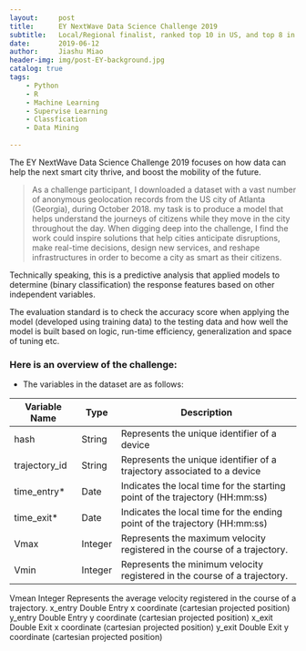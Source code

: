 ```yaml
---
layout:     post
title:      EY NextWave Data Science Challenge 2019
subtitle:   Local/Regional finalist, ranked top 10 in US, and top 8 in China respectively over 2936 participants.
date:       2019-06-12
author:     Jiashu Miao
header-img: img/post-EY-background.jpg
catalog: true
tags:
    - Python
    - R
    - Machine Learning
    - Supervise Learning
    - Classfication
    - Data Mining
    
---
```


The EY NextWave Data Science Challenge 2019 focuses on how data can help the next smart city thrive, and boost the mobility of the future.

> As a challenge participant, I downloaded a dataset with a vast number of anonymous geolocation records from the US city of  Atlanta (Georgia), during October 2018. my task is to produce a model that helps understand the journeys of citizens while they move in the city throughout the day. When digging deep into the challenge, I find the work could inspire solutions that help cities anticipate disruptions, make real-time decisions, design new services, and reshape infrastructures in order to become a city as smart as their citizens.

Technically speaking, this is a predictive analysis that applied models to determine (binary classification) the response features based on other independent variables. 

The evaluation standard is to check the accuracy score when applying the model (developed using training data) to the testing data and how well the model is built based on logic, run-time efficiency, generalization and space of tuning etc. 

### Here is an overview of the challenge: 
- The variables in the dataset are as follows:


Variable Name | Type | Description 
------------- | ---- | -------------
hash | String |Represents the unique identifier of a device 
trajectory_id |String | Represents the unique identifier of a trajectory associated to a device 
time_entry* | Date | Indicates the local time for the starting point of the trajectory (HH:mm:ss) 
time_exit* | Date |Indicates the local time for the ending point of the trajectory (HH:mm:ss) 
Vmax | Integer | Represents the maximum velocity registered in the course of a trajectory. 
Vmin | Integer |Represents the minimum velocity registered in the course of a trajectory. 



Vmean Integer Represents the average velocity registered in the course of a trajectory. x_entry Double Entry x coordinate (cartesian projected position) y_entry Double Entry y coordinate (cartesian projected position) x_exit Double Exit x coordinate (cartesian projected position) y_exit Double Exit y coordinate (cartesian projected position)
    





